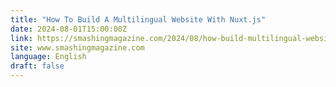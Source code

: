 ```yaml
---
title: "How To Build A Multilingual Website With Nuxt.js"
date: 2024-08-01T15:00:00Z
link: https://smashingmagazine.com/2024/08/how-build-multilingual-website-nuxt-i18n/?utm_medium=RSS&utm_source=news.12bit.vn
site: www.smashingmagazine.com
language: English
draft: false
---
```

